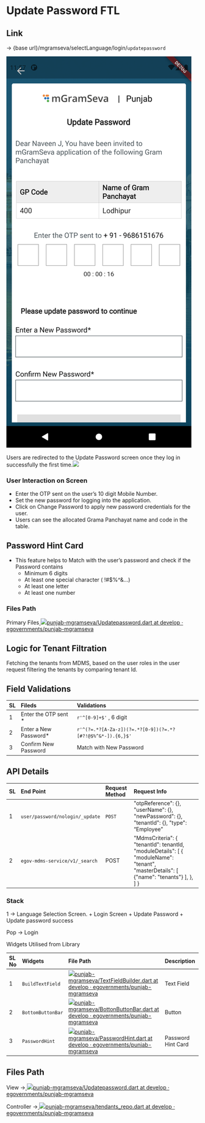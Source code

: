 # Update Password FTL

## **Link**

→ {base url}/mgramseva/selectLanguage/login/`updatepassword`

![](../../../../.gitbook/assets/image%20%2874%29.png)

Users are redirected to the Update Password screen once they log in successfully the first time.![](blob:https://digit-discuss.atlassian.net/4ebc458f-348a-475e-afe8-88bf15283ee1#media-blob-url=true&id=a46b0d6c-3c49-44dc-9cfc-aaa7b8106cc3&collection=contentId-1922662535&contextId=1922662535&mimeType=image%2Fpng&name=Screenshot_1632119237.png&size=406069&width=1440&height=3040&alt=)

### **User Interaction on Screen**

* Enter the OTP sent on the user’s 10 digit Mobile Number.
* Set the new password for logging into the application.
* Click on Change Password to apply new password credentials for the user.
* Users can see the allocated Grama Panchayat name and code in the table.

## **Password Hint Card**

* This feature helps to Match with the user’s password and check if the Password contains
  * Minimum 6 digits
  * At least one special character \( !\#$%^&...\)
  * At least one letter
  * At least one number

### **Files Path**

Primary Files[ ![](https://github.com/fluidicon.png)punjab-mgramseva/Updatepassword.dart at develop · egovernments/punjab-mgramseva](https://github.com/egovernments/punjab-mgramseva/blob/develop/frontend/mgramseva/lib/screeens/ResetPassword/Updatepassword.dart)

## **Logic for Tenant Filtration**

Fetching the tenants from MDMS, based on the user roles in the user request filtering the tenants by comparing tenant Id.

## **Field Validations**

| **SL** | **Fileds** | **Validations** |
| :--- | :--- | :--- |
| 1 | Enter the OTP sent \* | `r'^[0-9]+$'` , 6 digit |
| 2 | Enter a New Password\* | `r'^(?=.*?[A-Za-z])(?=.*?[0-9])(?=.*?[#?!@$%^&*-]).{6,}$'` |
| 3 | Confirm New Password | Match with New Password |

## **API Details**

| **SL** | **End Point** | **Request Method** | **Request Info** |
| :--- | :--- | :--- | :--- |
| 1 | `user/password/nologin/_update` | `POST` | "otpReference": {}, "userName": {}, "newPassword": {}, "tenantId": {}, "type": “Employee” |
| 2 | `egov-mdms-service/v1/_search` | POST | "MdmsCriteria": { "tenantId": tenantId, "moduleDetails": \[ { "moduleName": "tenant", "masterDetails": \[ {"name": "tenants"} \], }, \] } |

### **Stack**

1 → Language Selection Screen. + Login Screen + Update Password + Update password success

Pop → Login

Widgets Utilised from Library

| **SL No** | **Widgets** | **File Path** | **Description** |
| :--- | :--- | :--- | :--- |
| 1 | `BuildTextField` | [![](https://github.com/fluidicon.png)punjab-mgramseva/TextFieldBuilder.dart at develop · egovernments/punjab-mgramseva](https://github.com/egovernments/punjab-mgramseva/blob/develop/frontend/mgramseva/lib/widgets/TextFieldBuilder.dart) | Text Field |
| 2 | `BottomButtonBar` | [![](https://github.com/fluidicon.png)punjab-mgramseva/BottonButtonBar.dart at develop · egovernments/punjab-mgramseva](https://github.com/egovernments/punjab-mgramseva/blob/develop/frontend/mgramseva/lib/widgets/BottonButtonBar.dart) | Button |
| 3 | `PasswordHint` | [![](https://github.com/fluidicon.png)punjab-mgramseva/PasswordHint.dart at develop · egovernments/punjab-mgramseva](https://github.com/egovernments/punjab-mgramseva/blob/develop/frontend/mgramseva/lib/widgets/PasswordHint.dart) | Password Hint Card |

## **Files Path**

View →[ ![](https://github.com/fluidicon.png)punjab-mgramseva/Updatepassword.dart at develop · egovernments/punjab-mgramseva](https://github.com/egovernments/punjab-mgramseva/blob/develop/frontend/mgramseva/lib/screeens/ResetPassword/Updatepassword.dart)

Controller →[ ![](https://github.com/fluidicon.png)punjab-mgramseva/tendants\_repo.dart at develop · egovernments/punjab-mgramseva](https://github.com/egovernments/punjab-mgramseva/blob/develop/frontend/mgramseva/lib/repository/tendants_repo.dart)

